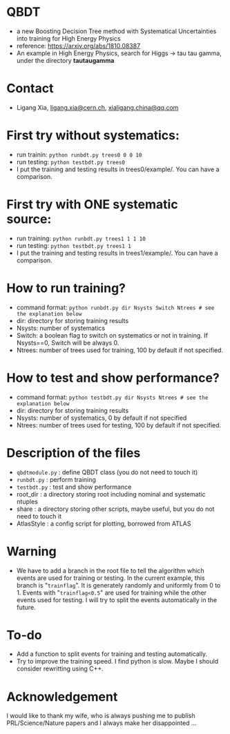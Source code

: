 # QBDT
- a new Boosting Decision Tree method with Systematical Uncertainties into training for High Energy Physics
- reference: https://arxiv.org/abs/1810.08387
- An example in High Energy Physics, search for Higgs -> tau tau gamma, under the directory **tautaugamma**

# Contact
- Ligang Xia, ligang.xia@cern.ch, xialigang.china@qq.com

# First try without systematics:
- run trainin: `python runbdt.py trees0 0 0 10`
- run testing: `python testbdt.py trees0` 
- I put the training and testing results in trees0/example/. You can have a comparison.


# First try with ONE systematic source:
- run training: `python runbdt.py trees1 1 1 10`
- run testing: `python testbdt.py trees1 1`
- I put the training and testing results in trees1/example/. You can have a comparison.

# How to run training?
- command format: `python runbdt.py dir Nsysts Switch Ntrees # see the explanation below`
- dir: directory for storing training results
- Nsysts: number of systematics 
- Switch: a boolean flag to switch on systematics or not in training. If Nsysts==0, Switch will be always 0.
- Ntrees: number of trees used for training, 100 by default if not specified.

# How to test and show performance?
- command format: `python testbdt.py dir Nsysts Ntrees # see the explanation below`
- dir: directory for storing training results
- Nsysts: number of systematics, 0 by default if not specified
- Ntrees: number of trees used for testing, 100 by default if not specified.

# Description of the files
- `qbdtmodule.py` : define QBDT class (you do not need to touch it)
- `runbdt.py` : perform training
- `testbdt.py` : test and show performance
- root_dir : a directory storing root including nominal and systematic ntuples
- share : a directory storing other scripts, maybe useful, but you do not need to touch it
- AtlasStyle : a config script for plotting, borrowed from ATLAS

# Warning
- We have to add a branch in the root file to tell the algorithm which events are used for training or testing. In the current example, this branch is "`trainflag`". It is generately randomly and uniformly from 0 to 1. Events with "`trainflag<0.5`" are used for training while the other events used for testing. I will try to split the events automatically in the future.

# To-do
- Add a function to split events for training and testing automatically.
- Try to improve the training speed. I find python is slow. Maybe I should consider rewritting using C++.

# Acknowledgement
I would like to thank my wife, who is always pushing me to publish PRL/Science/Nature papers and I always make her disappointed ...

